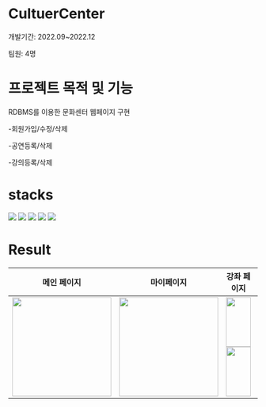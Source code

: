 # CultuerCenter
개발기간: 2022.09~2022.12

팀원: 4명

# 프로젝트 목적 및 기능
RDBMS를 이용한 문화센터 웹페이지 구현

-회원가입/수정/삭제

-공연등록/삭제

-강의등록/삭제
# stacks
<img src="https://img.shields.io/badge/html5-E34F26?style=for-the-badge&logo=html5&logoColor=white"> <img src="https://img.shields.io/badge/css-1572B6?style=for-the-badge&logo=css3&logoColor=white"> <img src="https://img.shields.io/badge/php-777BB4?style=for-the-badge&logo=php&logoColor=white"> <img src="https://img.shields.io/badge/mysql-4479A1?style=for-the-badge&logo=mysql&logoColor=white"> <img src="https://img.shields.io/badge/android-3DDC84?style=for-the-badge&logo=Android&logoColor=white">

# Result
|                                                            메인 페이지                                                            |                                                                 마이페이지                                                                |                                                                                                                                     강좌 페이지                                                                                                                                     |                                                                                                                                    안드로이드 앱                                                                                                                                    |
|:---------------------------------------------------------------------------------------------------------------------------------:|:-----------------------------------------------------------------------------------------------------------------------------------------:|:-----------------------------------------------------------------------------------------------------------------------------------------------------------------------------------------------------------------------------------------------------------------------------------:|:-----------------------------------------------------------------------------------------------------------------------------------------------------------------------------------------------------------------------------------------------------------------------------------:|
| <img src="https://github.com/Jaehyunnnlee/CultuerCenter/assets/117609943/ec1dab13-7e0b-40b6-b526-e9e1509a8c9e" width="200" height="200"/> | <img src="https://github.com/Jaehyunnnlee/CultuerCenter/assets/117609943/78496bd9-892d-4b35-8823-02064a9f73f5" width="200" height="200"/> | <img src="https://github.com/Jaehyunnnlee/CultuerCenter/assets/117609943/5e1600fe-29a8-43e3-b7dd-c4b83888b541" width="50" height="100"/> <img src="https://github.com/Jaehyunnnlee/CultuerCenter/assets/117609943/06718efe-8f5f-45dd-9db9-02e4f447df5c" width="50" height="100"/> | <img src="https://github.com/Jaehyunnnlee/CultuerCenter/assets/117609943/84076bf3-1468-4563-a167-62dbd4975f32" width="50" height="100"/> <img src="https://github.com/Jaehyunnnlee/CultuerCenter/assets/117609943/a5e42f89-6ca0-4519-8e16-678f4b729fc2" width="50" height="100"/> |
